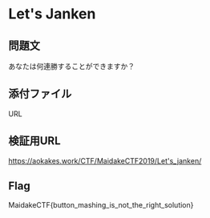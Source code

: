 # Let's Janken

## 問題文
あなたは何連勝することができますか？

## 添付ファイル
URL

## 検証用URL
https://aokakes.work/CTF/MaidakeCTF2019/Let's_janken/

## Flag
MaidakeCTF{button_mashing_is_not_the_right_solution}